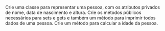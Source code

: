 Crie uma classe para representar uma pessoa, com os atributos privados de nome,
data de nascimento e altura. Crie os métodos públicos necessários para sets e gets e
também um método para imprimir todos dados de uma pessoa. Crie um método para
calcular a idade da pessoa.